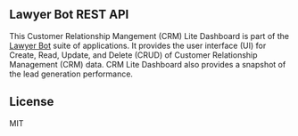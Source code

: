 ## Lawyer Bot REST API

This Customer Relationship Mangement (CRM) Lite Dashboard is part of the [Lawyer Bot](https://github.com/lukitos/lawyerbot-capstone) suite of applications. It provides the user interface (UI) for Create, Read, Update, and Delete (CRUD) of Customer Relationship Management (CRM) data. CRM Lite Dashboard also provides a snapshot of the lead generation performance.

## License
MIT
